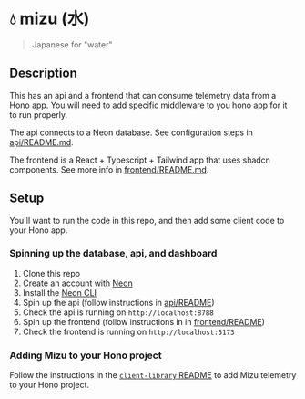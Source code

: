 # 💧 mizu (水)

> Japanese for "water"

## Description

This has an api and a frontend that can consume telemetry data from a Hono app. You will need to add specific middleware to you hono app for it to run properly.

The api connects to a Neon database. See configuration steps in [api/README.md](./api/README.md).

The frontend is a React + Typescript + Tailwind app that uses shadcn components. See more info in [frontend/README.md](./frontend/README.md).

## Setup

You'll want to run the code in this repo, and then add some client code to your Hono app.

### Spinning up the database, api, and dashboard

1. Clone this repo
1. Create an account with [Neon](https://neon.tech/)
1. Install the [Neon CLI](https://neon.tech/docs/reference/neon-cli)
1. Spin up the api (follow instructions in [api/README](./api/README.md))
1. Check the api is running on `http://localhost:8788`
1. Spin up the frontend (follow instructions in in [frontend/README](./frontend/README.md))
1. Check the frontend is running on `http://localhost:5173`

### Adding Mizu to your Hono project

Follow the instructions in the [`client-library` README](./client-library/README.md) to add Mizu telemetry to your Hono project.
